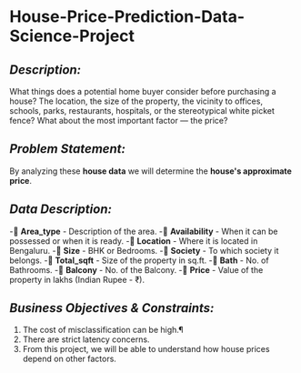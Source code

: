 # House-Price-Prediction-Data-Science-Project



## ***Description:***
What things does a potential home buyer consider before purchasing a house? The location, the size of the property, the vicinity to offices, schools, parks, restaurants, hospitals, or the stereotypical white picket fence? What about the most important factor — the price?

## ***Problem Statement:***
By analyzing these **house data** we will determine the **house's approximate price**.

## ***Data Description:***
-📌 **Area_type** - Description of the area.
-📌 **Availability** - When it can be possessed or when it is ready.
-📌 **Location** - Where it is located in Bengaluru.
-📌 **Size** - BHK or Bedrooms.
-📌 **Society** - To which society it belongs.
-📌 **Total_sqft** - Size of the property in sq.ft.
-📌 **Bath** - No. of Bathrooms.
-📌 **Balcony** - No. of the Balcony.
-📌 **Price** - Value of the property in lakhs (Indian Rupee - ₹).

## ***Business Objectives & Constraints:***
1. The cost of misclassification can be high.¶
2. There are strict latency concerns.
3. From this project, we will be able to understand how house prices depend on other factors.



